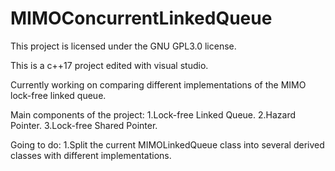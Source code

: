 # MIMOConcurrentLinkedQueue

This project is licensed under the GNU GPL3.0 license.


This is a c++17 project edited with visual studio.

Currently working on comparing different implementations of the MIMO lock-free linked queue.

Main components of the project:
1.Lock-free Linked Queue.
2.Hazard Pointer.
3.Lock-free Shared Pointer.

Going to do:
1.Split the current MIMOLinkedQueue class into several derived classes with different implementations.
